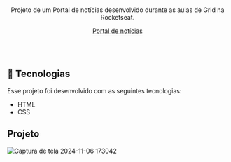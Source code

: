 
<br>
<p align="center">
Projeto de um Portal de notícias desenvolvido durante as aulas de Grid na Rocketseat.
</p>

<p align="center">
   <a href="https://k4hsantos.github.io/Portal-de-noticias/" target="_blank"
   >Portal de notícias</a
</p>

</p>
<br>

<br>


## 🚀 Tecnologias

Esse projeto foi desenvolvido com as seguintes tecnologias:

- HTML
- CSS

 ## Projeto

![Captura de tela 2024-11-06 173042](https://github.com/user-attachments/assets/84e94e02-b2b3-4ba3-a170-22bd19ef62b9)

